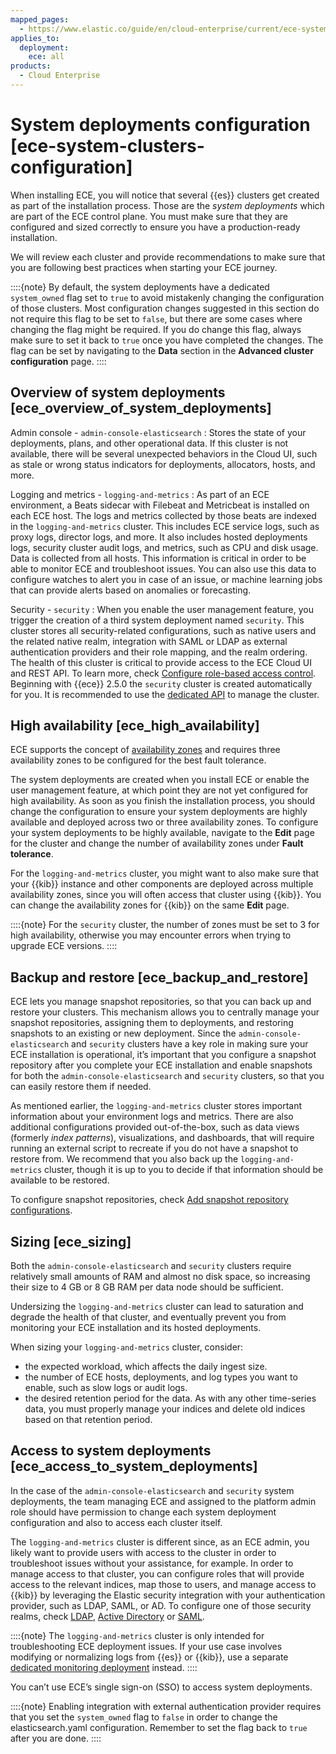 ```yaml
---
mapped_pages:
  - https://www.elastic.co/guide/en/cloud-enterprise/current/ece-system-clusters-configuration.html
applies_to:
  deployment:
    ece: all
products:
  - Cloud Enterprise
---
```


# System deployments configuration [ece-system-clusters-configuration]

When installing ECE, you will notice that several {{es}} clusters get created as part of the installation process. Those are the *system deployments* which are part of the ECE control plane. You must make sure that they are configured and sized correctly to ensure you have a production-ready installation.

We will review each cluster and provide recommendations to make sure that you are following best practices when starting your ECE journey.

::::{note} 
By default, the system deployments have a dedicated `system_owned` flag set to `true` to avoid mistakenly changing the configuration of those clusters. Most configuration changes suggested in this section do not require this flag to be set to `false`, but there are some cases where changing the flag might be required. If you do change this flag, always make sure to set it back to `true` once you have completed the changes. The flag can be set by navigating to the **Data** section in the **Advanced cluster configuration** page.
::::



## Overview of system deployments [ece_overview_of_system_deployments] 

Admin console - `admin-console-elasticsearch`
:   Stores the state of your deployments, plans, and other operational data. If this cluster is not available, there will be several unexpected behaviors in the Cloud UI, such as stale or wrong status indicators for deployments, allocators, hosts, and more.

Logging and metrics - `logging-and-metrics`
:   As part of an ECE environment, a Beats sidecar with Filebeat and Metricbeat is installed on each ECE host. The logs and metrics collected by those beats are indexed in the `logging-and-metrics` cluster. This includes ECE service logs, such as proxy logs, director logs, and more. It also includes hosted deployments logs, security cluster audit logs, and metrics, such as CPU and disk usage. Data is collected from all hosts. This information is critical in order to be able to monitor ECE and troubleshoot issues. You can also use this data to configure watches to alert you in case of an issue, or machine learning jobs that can provide alerts based on anomalies or forecasting.

Security - `security`
:   When you enable the user management feature, you trigger the creation of a third system deployment named `security`. This cluster stores all security-related configurations, such as native users and the related native realm, integration with SAML or LDAP as external authentication providers and their role mapping, and the realm ordering. The health of this cluster is critical to provide access to the ECE Cloud UI and REST API. To learn more, check [Configure role-based access control](../../users-roles/cloud-enterprise-orchestrator/manage-users-roles.md). Beginning with {{ece}} 2.5.0 the `security` cluster is created automatically for you. It is recommended to use the [dedicated API](https://www.elastic.co/docs/api/doc/cloud-enterprise/operation/operation-update-security-deployment) to manage the cluster.


## High availability [ece_high_availability] 

ECE supports the concept of [availability zones](ece-ha.md) and requires three availability zones to be configured for the best fault tolerance.

The system deployments are created when you install ECE or enable the user management feature, at which point they are not yet configured for high availability. As soon as you finish the installation process, you should change the configuration to ensure your system deployments are highly available and deployed across two or three availability zones. To configure your system deployments to be highly available, navigate to the **Edit** page for the cluster and change the number of availability zones under **Fault tolerance**.

For the `logging-and-metrics` cluster, you might want to also make sure that your {{kib}} instance and other components are deployed across multiple availability zones, since you will often access that cluster using {{kib}}. You can change the availability zones for {{kib}} on the same **Edit** page.

::::{note} 
For the `security` cluster, the number of zones must be set to 3 for high availability, otherwise you may encounter errors when trying to upgrade ECE versions.
::::

## Backup and restore [ece_backup_and_restore] 

ECE lets you manage snapshot repositories, so that you can back up and restore your clusters. This mechanism allows you to centrally manage your snapshot repositories, assigning them to deployments, and restoring snapshots to an existing or new deployment. Since the `admin-console-elasticsearch` and `security` clusters have a key role in making sure your ECE installation is operational, it’s important that you configure a snapshot repository after you complete your ECE installation and enable snapshots for both the `admin-console-elasticsearch` and `security` clusters, so that you can easily restore them if needed.

As mentioned earlier, the `logging-and-metrics` cluster stores important information about your environment logs and metrics. There are also additional configurations provided out-of-the-box, such as data views (formerly *index patterns*), visualizations, and dashboards, that will require running an external script to recreate if you do not have a snapshot to restore from. We recommend that you also back up the `logging-and-metrics` cluster, though it is up to you to decide if that information should be available to be restored.

To configure snapshot repositories, check [Add snapshot repository configurations](../../tools/snapshot-and-restore/cloud-enterprise.md).

## Sizing [ece_sizing] 

Both the `admin-console-elasticsearch` and `security` clusters require relatively small amounts of RAM and almost no disk space, so increasing their size to 4 GB or 8 GB RAM per data node should be sufficient.

Undersizing the `logging-and-metrics` cluster can lead to saturation and degrade the health of that cluster, and eventually prevent you from monitoring your ECE installation and its hosted deployments.

When sizing your `logging-and-metrics` cluster, consider:

* the expected workload, which affects the daily ingest size.
* the number of ECE hosts, deployments, and log types you want to enable, such as slow logs or audit logs.
* the desired retention period for the data. As with any other time-series data, you must properly manage your indices and delete old indices based on that retention period.

## Access to system deployments [ece_access_to_system_deployments] 

In the case of the `admin-console-elasticsearch` and `security` system deployments, the team managing ECE and assigned to the platform admin role should have permission to change each system deployment configuration and also to access each cluster itself.

The `logging-and-metrics` cluster is different since, as an ECE admin, you likely want to provide users with access to the cluster in order to troubleshoot issues without your assistance, for example. In order to manage access to that cluster, you can configure roles that will provide access to the relevant indices, map those to users, and manage access to {{kib}} by leveraging the Elastic security integration with your authentication provider, such as LDAP, SAML, or AD. To configure one of those security realms, check [LDAP](../../users-roles/cluster-or-deployment-auth/ldap.md), [Active Directory](../../users-roles/cluster-or-deployment-auth/active-directory.md) or [SAML](../../users-roles/cluster-or-deployment-auth/saml.md).

::::{note} 
The `logging-and-metrics` cluster is only intended for troubleshooting ECE deployment issues. If your use case involves modifying or normalizing logs from {{es}} or {{kib}}, use a separate [dedicated monitoring deployment](../../monitor/stack-monitoring/ece-ech-stack-monitoring.md) instead.
::::

You can’t use ECE’s single sign-on (SSO) to access system deployments.

::::{note} 
Enabling integration with external authentication provider requires that you set the `system_owned` flag to `false` in order to change the elasticsearch.yaml configuration. Remember to set the flag back to `true` after you are done.
::::
